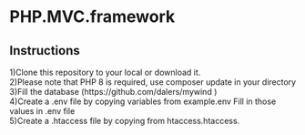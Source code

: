 # PHP.MVC.framework
<h2>Instructions</h2>
1)Clone this repository to your local or download it. <br>
2)Please note that PHP 8 is required, use composer update in your directory <br>
3)Fill the database (https://github.com/dalers/mywind )<br>
4)Create a .env file by copying variables from example.env Fill in those values in .env file<br>
5)Create a .htaccess file by copying from htaccess.htaccess.<br>
